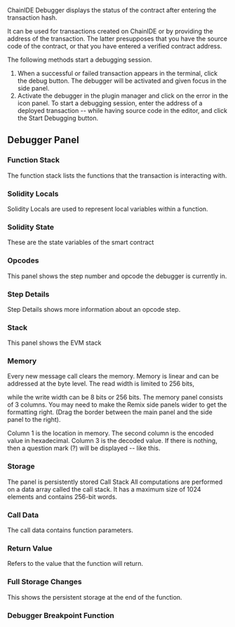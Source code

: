 ChainIDE Debugger displays the status of the contract after entering the transaction hash.

It can be used for transactions created on ChainIDE or by providing the address of the transaction. The latter presupposes that you have the source code of the contract, or that you have entered a verified contract address.

The following methods start a debugging session.

1. When a successful or failed transaction appears in the terminal, click the debug button. The debugger will be activated and given focus in the side panel.
2. Activate the debugger in the plugin manager and click on the error in the icon panel. To start a debugging session, enter the address of a deployed transaction -- while having source code in the editor, and click the Start Debugging button.

## Debugger Panel

### Function Stack

The function stack lists the functions that the transaction is interacting with.

### Solidity Locals

Solidity Locals are used to represent local variables within a function.

### Solidity State

These are the state variables of the smart contract

### Opcodes

This panel shows the step number and opcode the debugger is currently in.

### Step Details

Step Details shows more information about an opcode step.

### Stack

This panel shows the EVM stack

### Memory

Every new message call clears the memory. Memory is linear and can be addressed at the byte level. The read width is limited to 256 bits,

while the write width can be 8 bits or 256 bits. The memory panel consists of 3 columns. You may need to make the Remix side panels wider to get the formatting right. (Drag the border between the main panel and the side panel to the right).

Column 1 is the location in memory. The second column is the encoded value in hexadecimal. Column 3 is the decoded value. If there is nothing, then a question mark (?) will be displayed -- like this.

### Storage

The panel is persistently stored Call Stack All computations are performed on a data array called the call stack. It has a maximum size of 1024 elements and contains 256-bit words.

### Call Data

The call data contains function parameters.

### Return Value

Refers to the value that the function will return.

### Full Storage Changes

This shows the persistent storage at the end of the function.

### Debugger Breakpoint Function
